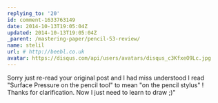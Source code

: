 ```yaml
---
replying_to: '20'
id: comment-1633763149
date: 2014-10-13T19:05:04Z
updated: 2014-10-13T19:05:04Z
_parent: /mastering-paper/pencil-53-review/
name: stelil
url: # http://beebl.co.uk
avatar: https://disqus.com/api/users/avatars/disqus_c3KfxeO9Lc.jpg
---
```


Sorry just re-read your original post and I had miss understood  I read
"Surface Pressure on the pencil tool" to mean "on the pencil stylus" ! Thanks for
clarification. Now I just need to learn to draw ;)"
